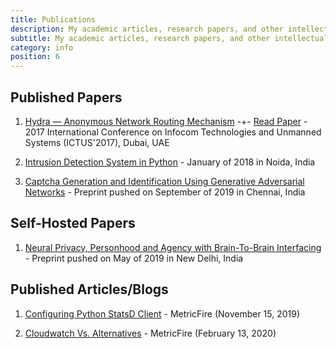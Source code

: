 ```yaml
---
title: Publications
description: My academic articles, research papers, and other intellectual pieces.
subtitle: My academic articles, research papers, and other intellectual pieces.
category: info
position: 6
---
```


## Published Papers

1. [Hydra — Anonymous Network Routing Mechanism](https://ieeexplore.ieee.org/document/8286011/) -+- [Read Paper](https://mrinalwahal.com/papers/Hydra.pdf) - 2017 International Conference on Infocom Technologies and Unmanned Systems (ICTUS'2017), Dubai, UAE

2. [Intrusion Detection System in Python](https://ieeexplore.ieee.org/document/8442909/) - January of 2018 in Noida, India

3. [Captcha Generation and Identification Using Generative Adversarial Networks](http://vixra.org/pdf/1909.0513v1.pdf) - Preprint pushed on September of 2019 in Chennai, India

## Self-Hosted Papers

1. [Neural Privacy, Personhood and Agency with Brain-To-Brain Interfacing](https://mrinalwahal.com/papers/Neuroethics.pdf) - Preprint pushed on May of 2019 in New Delhi, India

## Published Articles/Blogs

1. [Configuring Python StatsD Client](https://www.metricfire.com/blog/configuring-python-statsd-client) - MetricFire (November 15, 2019)

2. [Cloudwatch Vs. Alternatives](https://www.metricfire.com/blog/cloudwatch-vs-alternatives) - MetricFire (February 13, 2020)
